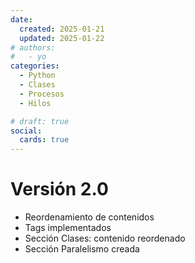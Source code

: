 ```yaml
---
date:
  created: 2025-01-21
  updated: 2025-01-22
# authors:
#   - yo
categories:
  - Python
  - Clases
  - Procesos
  - Hilos

# draft: true
social:
  cards: true
---
```




# Versión 2.0

- Reordenamiento de contenidos
- Tags implementados
- Sección Clases: contenido reordenado
- Sección Paralelismo creada
